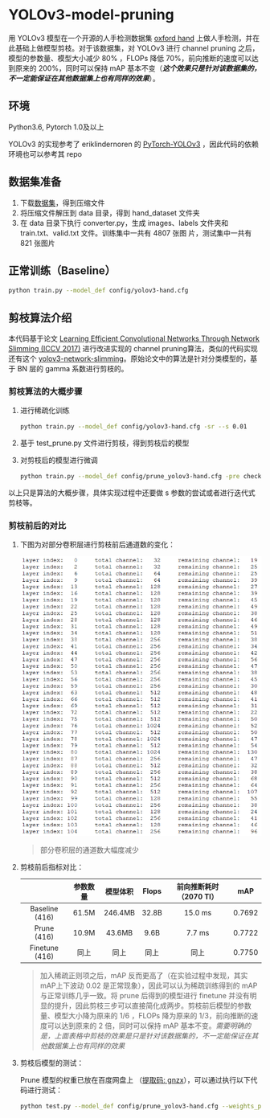 # YOLOv3-model-pruning

用 YOLOv3 模型在一个开源的人手检测数据集 [oxford hand](http://www.robots.ox.ac.uk/~vgg/data/hands/) 上做人手检测，并在此基础上做模型剪枝。对于该数据集，对 YOLOv3 进行 channel pruning 之后，模型的参数量、模型大小减少 80% ，FLOPs 降低 70%，前向推断的速度可以达到原来的 200%，同时可以保持 mAP 基本不变（***这个效果只是针对该数据集的，不一定能保证在其他数据集上也有同样的效果***）。

## 环境

Python3.6, Pytorch 1.0及以上

YOLOv3 的实现参考了 eriklindernoren 的 [PyTorch-YOLOv3](https://github.com/eriklindernoren/PyTorch-YOLOv3) ，因此代码的依赖环境也可以参考其 repo

## 数据集准备

1. 下载[数据集](http://www.robots.ox.ac.uk/~vgg/data/hands/downloads/hand_dataset.tar.gz)，得到压缩文件
2. 将压缩文件解压到 data 目录，得到 hand_dataset 文件夹
3. 在 data 目录下执行 converter.py，生成 images、labels 文件夹和 train.txt、valid.txt 文件。训练集中一共有 4807 张图
   片，测试集中一共有 821 张图片

## 正常训练（Baseline）

```bash
python train.py --model_def config/yolov3-hand.cfg
```

## 剪枝算法介绍

本代码基于论文 [Learning Efficient Convolutional Networks Through Network Slimming (ICCV 2017)](http://openaccess.thecvf.com/content_iccv_2017/html/Liu_Learning_Efficient_Convolutional_ICCV_2017_paper.html) 进行改进实现的 channel pruning算法，类似的代码实现还有这个 [yolov3-network-slimming](https://github.com/talebolano/yolov3-network-slimming)。原始论文中的算法是针对分类模型的，基于 BN 层的 gamma 系数进行剪枝的。

### 剪枝算法的大概步骤

1. 进行稀疏化训练

   ```bash
   python train.py --model_def config/yolov3-hand.cfg -sr --s 0.01
   ```

2. 基于 test_prune.py 文件进行剪枝，得到剪枝后的模型

3. 对剪枝后的模型进行微调
   ```bash
   python train.py --model_def config/prune_yolov3-hand.cfg -pre checkpoints/prune_yolov3_ckpt.pth
   ```
以上只是算法的大概步骤，具体实现过程中还要做 s 参数的尝试或者进行迭代式剪枝等。

### 剪枝前后的对比

1. 下图为对部分卷积层进行剪枝前后通道数的变化：

   ![](https://raw.githubusercontent.com/Lam1360/md-image/master/img/20190628205342.png)
   > 部分卷积层的通道数大幅度减少

2. 剪枝前后指标对比：

   |                | 参数数量 | 模型体积 |Flops | 前向推断耗时（2070 TI） |  mAP   |
   | :------------: | :------:| :-----: | :---: | :-------------------: | :----: |
   | Baseline (416) |  61.5M  | 246.4MB |32.8B  |         15.0 ms       | 0.7692 |
   |  Prune (416)   |  10.9M  | 43.6MB  | 9.6B  |         7.7 ms        | 0.7722 |
   | Finetune (416) |   同上   | 同上    | 同上  |          同上         | 0.7750 |
   
   > 加入稀疏正则项之后，mAP 反而更高了（在实验过程中发现，其实 mAP上下波动 0.02 是正常现象），因此可以认为稀疏训练得到的 mAP 与正常训练几乎一致。将 prune 后得到的模型进行 finetune 并没有明显的提升，因此剪枝三步可以直接简化成两步。剪枝前后模型的参数量、模型大小降为原来的 1/6 ，FLOPs 降为原来的 1/3，前向推断的速度可以达到原来的 2 倍，同时可以保持 mAP 基本不变。*需要明确的是，上面表格中剪枝的效果是只是针对该数据集的，不一定能保证在其他数据集上也有同样的效果*
   
3. 剪枝后模型的测试：

   Prune 模型的权重已放在百度网盘上 （[提取码: gnzx](https://pan.baidu.com/s/13Ycj7JccBHWYF590bgFRxQ)），可以通过执行以下代码进行测试：
   ```bash
   python test.py --model_def config/prune_yolov3-hand.cfg --weights_path weights/prune_yolov3_ckpt.pth --data_config config/oxfordhand.data --class_path data/oxfordhand.names --conf_thres 0.01
   ```
